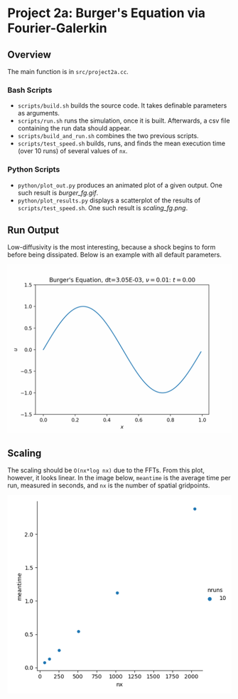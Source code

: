 # Project 2a: Burger's Equation via Fourier-Galerkin

## Overview

The main function is in `src/project2a.cc`.

### Bash Scripts

- `scripts/build.sh` builds the source code. It takes definable parameters as arguments.
- `scripts/run.sh` runs the simulation, once it is built. Afterwards, a csv file containing the run data should appear.
- `scripts/build_and_run.sh` combines the two previous scripts.
- `scripts/test_speed.sh` builds, runs, and finds the mean execution time (over 10 runs) of several values of `nx`.

### Python Scripts

- `python/plot_out.py` produces an animated plot of a given output. One such result is *burger_fg.gif*.
- `python/plot_results.py` displays a scatterplot of the results of `scripts/test_speed.sh`. One such result is *scaling_fg.png*.

## Run Output

Low-diffusivity is the most interesting, because a shock begins to form before being dissipated. Below is an example with all default parameters.

![](burger_fg.gif)

## Scaling

The scaling should be `O(nx*log nx)` due to the FFTs. From this plot, however, it looks linear. In the image below, `meantime` is the average time per run, measured in seconds, and `nx` is the number of spatial gridpoints.

![](scaling_fg.png)